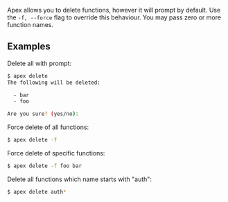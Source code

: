 
Apex allows you to delete functions, however it will prompt by default. Use the `-f, --force` flag to override this behaviour. You may pass zero or more function names.

## Examples

Delete all with prompt:

```sh
$ apex delete
The following will be deleted:

  - bar
  - foo

Are you sure? (yes/no):
```

Force delete of all functions:

```sh
$ apex delete -f
```

Force delete of specific functions:

```sh
$ apex delete -f foo bar
```

Delete all functions which name starts with "auth":

```sh
$ apex delete auth*
```
